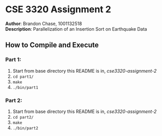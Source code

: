 # CSE 3320 Assignment 2
**Author**: Brandon Chase, 1001132518  
**Description**: Parallelization of an Insertion Sort on Earthquake Data

## How to Compile and Execute
### Part 1:
1. Start from base directory this README is in, *cse3320-assignment-2*
2. `cd part1/`
3. `make`
4. `./bin/part1`
### Part 2:
1. Start from base directory this README is in, *cse3320-assignment-2*
2. `cd part2/`
3. `make`
4. `./bin/part2`
